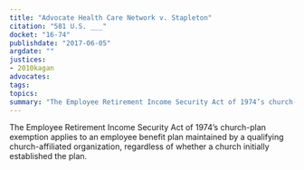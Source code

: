 ```yaml
---
title: "Advocate Health Care Network v. Stapleton"
citation: "581 U.S. ___"
docket: "16-74"
publishdate: "2017-06-05"
argdate: ""
justices:
- 2010kagan
advocates:
tags:
topics:
summary: "The Employee Retirement Income Security Act of 1974’s church-plan exemption applies to an employee benefit plan maintained by a qualifying church-affiliated organization, regardless of whether a church initially established the plan."
---
```

The Employee Retirement Income Security Act of 1974’s church-plan exemption applies to an employee benefit plan maintained by a qualifying church-affiliated organization, regardless of whether a church initially established the plan.

